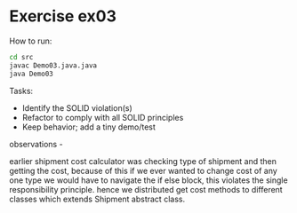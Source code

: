 # Exercise ex03

How to run:

```bash
cd src
javac Demo03.java.java
java Demo03
```

Tasks:

- Identify the SOLID violation(s)
- Refactor to comply with all SOLID principles
- Keep behavior; add a tiny demo/test

observations  - 

earlier shipment cost calculator was checking type of shipment and then getting the cost, because of this if we ever wanted to change cost of any one type we would have to navigate the if else block, this violates the single responsibility principle. hence we distributed get cost methods to different classes which extends Shipment abstract class.
